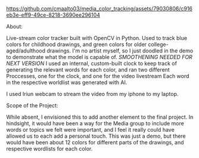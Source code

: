 

https://github.com/cmaalto03/media_color_tracking/assets/79030806/c916eb3e-eff9-49ce-8218-3690ee296104


About:

Live-stream color tracker built with OpenCV in Python. Used to track blue colors for childhood drawings, and green colors for older college-aged/adulthood drawings. I'm no artist myself, so I just doodled in the demo to demonstrate what the model is capable of. *SMOOTHENING NEEDED FOR NEXT VERSION* I used an internal, custom-built clock to keep track of generating the relevant words for each color, and ran two different Proccesses, one for the clock, and one for the video livestream Each word in the respective worldlist was generated with AI. 

I used Iriun webcam to stream the video from my iphone to my laptop.

Scope of the Project:

While absent, I envisioned this to add another element to the final project. In hindsight, it would have been a way for the Media group to include more words or topics we felt were important, and I feel it really could have allowed us to each add a personal touch. This was just a demo, but there would have been about 12 colors for different parts of the drawings, and respective wordlists for each color.

